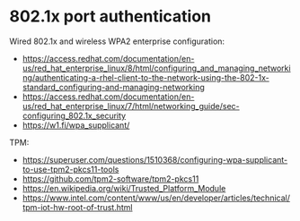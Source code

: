# 802.1x port authentication

Wired 802.1x and wireless WPA2 enterprise configuration:
* https://access.redhat.com/documentation/en-us/red_hat_enterprise_linux/8/html/configuring_and_managing_networking/authenticating-a-rhel-client-to-the-network-using-the-802-1x-standard_configuring-and-managing-networking
* https://access.redhat.com/documentation/en-us/red_hat_enterprise_linux/7/html/networking_guide/sec-configuring_802.1x_security
* https://w1.fi/wpa_supplicant/

TPM:
* https://superuser.com/questions/1510368/configuring-wpa-supplicant-to-use-tpm2-pkcs11-tools
* https://github.com/tpm2-software/tpm2-pkcs11
* https://en.wikipedia.org/wiki/Trusted_Platform_Module
* https://www.intel.com/content/www/us/en/developer/articles/technical/tpm-iot-hw-root-of-trust.html
